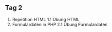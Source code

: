 ## Tag 2

1. Repetition HTML
1.1 Übung HTML
2. Formulardaten in PHP
2.1 Übung Formulardaten
<!--stackedit_data:
eyJoaXN0b3J5IjpbLTE0NTM5OTgwNDhdfQ==
-->